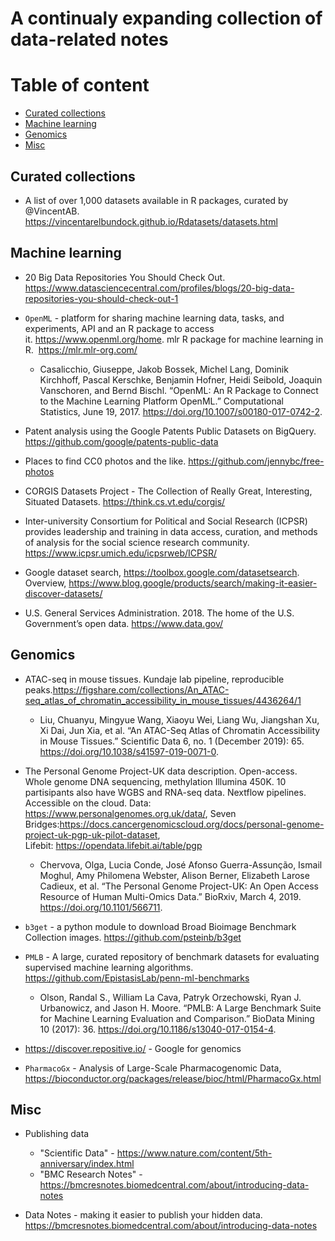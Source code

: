# A continualy expanding collection of data-related notes

# Table of content

* [Curated collections](#curated-collections)
* [Machine learning](#machine-learning)
* [Genomics](#genomics)
* [Misc](#misc)

## Curated collections

- A list of over 1,000 datasets available in R packages, curated by @VincentAB. https://vincentarelbundock.github.io/Rdatasets/datasets.html


## Machine learning

- 20 Big Data Repositories You Should Check Out. https://www.datasciencecentral.com/profiles/blogs/20-big-data-repositories-you-should-check-out-1

- `OpenML` - platform for sharing machine learning data, tasks, and experiments, API and an R package to access it. https://www.openml.org/home. mlr R package for machine learning in R.  https://mlr.mlr-org.com/
    - Casalicchio, Giuseppe, Jakob Bossek, Michel Lang, Dominik Kirchhoff, Pascal Kerschke, Benjamin Hofner, Heidi Seibold, Joaquin Vanschoren, and Bernd Bischl. “OpenML: An R Package to Connect to the Machine Learning Platform OpenML.” Computational Statistics, June 19, 2017. https://doi.org/10.1007/s00180-017-0742-2.

- Patent analysis using the Google Patents Public Datasets on BigQuery. https://github.com/google/patents-public-data

- Places to find CC0 photos and the like. https://github.com/jennybc/free-photos

- CORGIS Datasets Project - The Collection of Really Great, Interesting, Situated Datasets. https://think.cs.vt.edu/corgis/

-  Inter-university Consortium for Political and Social Research (ICPSR) provides leadership and training in data access, curation, and methods of analysis for the social science research community. https://www.icpsr.umich.edu/icpsrweb/ICPSR/

- Google dataset search, https://toolbox.google.com/datasetsearch. Overview, https://www.blog.google/products/search/making-it-easier-discover-datasets/

- U.S. General Services Administration. 2018. The home of the U.S. Government’s open data. https://www.data.gov/

## Genomics

- ATAC-seq in mouse tissues. Kundaje lab pipeline, reproducible peaks.https://figshare.com/collections/An_ATAC-seq_atlas_of_chromatin_accessibility_in_mouse_tissues/4436264/1
    - Liu, Chuanyu, Mingyue Wang, Xiaoyu Wei, Liang Wu, Jiangshan Xu, Xi Dai, Jun Xia, et al. “An ATAC-Seq Atlas of Chromatin Accessibility in Mouse Tissues.” Scientific Data 6, no. 1 (December 2019): 65. https://doi.org/10.1038/s41597-019-0071-0.

- The Personal Genome Project-UK data description. Open-access. Whole genome DNA sequencing, methylation Illumina 450K. 10 partisipants also have WGBS and RNA-seq data. Nextflow pipelines. Accessible on the cloud. Data: https://www.personalgenomes.org.uk/data/, Seven Bridges:https://docs.cancergenomicscloud.org/docs/personal-genome-project-uk-pgp-uk-pilot-dataset, Lifebit: https://opendata.lifebit.ai/table/pgp
    - Chervova, Olga, Lucia Conde, José Afonso Guerra-Assunção, Ismail Moghul, Amy Philomena Webster, Alison Berner, Elizabeth Larose Cadieux, et al. “The Personal Genome Project-UK: An Open Access Resource of Human Multi-Omics Data.” BioRxiv, March 4, 2019. https://doi.org/10.1101/566711.

- `b3get` - a python module to download Broad Bioimage Benchmark Collection images. https://github.com/psteinb/b3get

- `PMLB` - A large, curated repository of benchmark datasets for evaluating supervised machine learning algorithms. https://github.com/EpistasisLab/penn-ml-benchmarks
   - Olson, Randal S., William La Cava, Patryk Orzechowski, Ryan J. Urbanowicz, and Jason H. Moore. “PMLB: A Large Benchmark Suite for Machine Learning Evaluation and Comparison.” BioData Mining 10 (2017): 36. https://doi.org/10.1186/s13040-017-0154-4.

- https://discover.repositive.io/ - Google for genomics

- `PharmacoGx` - Analysis of Large-Scale Pharmacogenomic Data, https://bioconductor.org/packages/release/bioc/html/PharmacoGx.html


## Misc

- Publishing data
    - "Scientific Data" - https://www.nature.com/content/5th-anniversary/index.html
    - "BMC Research Notes" - https://bmcresnotes.biomedcentral.com/about/introducing-data-notes

- Data Notes - making it easier to publish your hidden data. https://bmcresnotes.biomedcentral.com/about/introducing-data-notes
